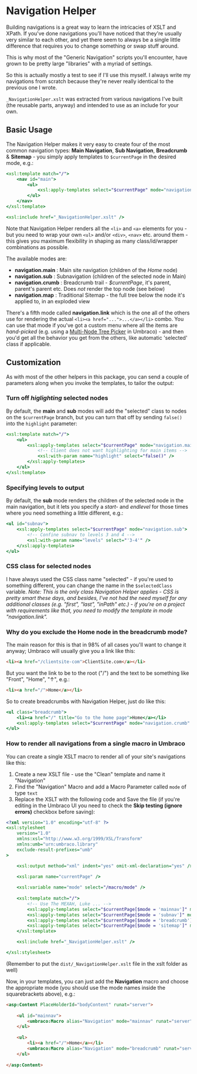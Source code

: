 # Navigation Helper

Building navigations is a great way to learn the intricacies of XSLT and XPath. If you've done navigations you'll have noticed that
they're usually very similar to each other, and yet there seem to always be a single little difference that requires you to change something or swap stuff around.

This is why most of the "Generic Navigation" scripts you'll encounter, have grown to be pretty large "libraries" with a myriad of settings.

So this is actually mostly a test to see if I'll use this myself. I always write my navigations from scratch because they're never
really identical to the previous one I wrote.

`_NavigationHelper.xslt` was extracted from various navigations I've built (the reusable parts, anyway) and intended to use as an include for your own.

## Basic Usage

The Navigation Helper makes it very easy to create four of the most common navigation types: **Main Navigation**, **Sub Navigation**, **Breadcrumb** & **Sitemap** - you simply apply templates to `$currentPage` in the desired mode, e.g.:

```xslt
<xsl:template match="/">
	<nav id="main">
		<ul>
			<xsl:apply-templates select="$currentPage" mode="navigation.main" />
		</ul>
	</nav>
</xsl:template>

<xsl:include href="_NavigationHelper.xslt" />
```

Note that Navigation Helper renders all the `<li>` and `<a>` elements for you - but you need to wrap your own `<ul>` and/or `<div>`, `<nav>` etc. around them - this gives you maximum flexibility in shaping as many class/id/wrapper combinations as possible.

The available modes are:

* **navigation.main** 	: Main site navigation (children of the *Home* node)
* **navigation.sub** 	: Subnavigation (children of the selected node in Main)
* **navigation.crumb** 	: Breadcrumb trail - *$currentPage*, it's parent, parent's parent etc. Does *not* render the top node (see below)
* **navigation.map**	: Traditional Sitemap - the full tree below the node it's applied to, in an exploded view

There's a fifth mode called **navigation.link** which is the one all of the others use for rendering the actual `<li><a href="...">...</a></li>` combo.
You can use that mode if you've got a custom menu where all the items are *hand-picked*
(e.g. using a [Multi-Node Tree Picker][MNTP] in Umbraco) - and then you'd get all the behavior you get from the others, like automatic 'selected' class if applicable.

[MNTP]: http://ucomponents.codeplex.com/documentation/

## Customization

As with most of the other helpers in this package, you can send a couple of parameters along when you invoke the templates, to tailor the output:

### Turn off *higlighting* selected nodes

By default, the **main** and **sub** modes will add the "selected" class to nodes on the `$currentPage` branch, but you can turn that off by sending `false()` into the `highlight` parameter:

```xslt
<xsl:template match="/">
	<ul>
		<xsl:apply-templates select="$currentPage" mode="navigation.main">
			<!-- Client does not want highlighting for main items -->
			<xsl:with-param name="highlight" select="false()" />
		</xsl:apply-templates>
	</ul>
</xsl:template>
```

### Specifying levels to output

By default, the **sub** mode renders the children of the selected node in the main navigation, but it lets you specify a *start-* and *endlevel* for those times where you need something a little different, e.g.:    

```xslt
<ul id="subnav">
	<xsl:apply-templates select="$currentPage" mode="navigation.sub">
		<!-- Confine subnav to levels 3 and 4 -->
		<xsl:with-param name="levels" select="'3-4'" />
	</xsl:apply-templates>
</ul>
```

### CSS class for selected nodes

I have always used the CSS class name "selected" - if you're used to something different,
you can change the name in the `$selectedClass` variable. *Note: This is the only class Navigation Helper applies - CSS is pretty smart these days, and besides, I've not had the need myself for any additional classes (e.g. "first", "last", "inPath" etc.) - if you're on a project with requirements like that, you need to modify the template in mode "navigation.link".*

### Why do you exclude the Home node in the breadcrumb mode?

The main reason for this is that in 98% of all cases you'll want to change it anyway; Umbraco will usually give you a link like this:

```html
<li><a href="/clientsite-com">ClientSite.com</a></li>
```

But you want the link to be to the root ("/") and the text to be something like "Front", "Home", "&#x2191;", e.g.:

```html
<li><a href="/">Home</a></li>
```

So to create breadcrumbs with Navigation Helper, just do like this:

```xslt
<ul class="breadcrumb">
	<li><a href="/" title="Go to the home page">Home</a></li>
	<xsl:apply-templates select="$currentPage" mode="navigation.crumb" />
</ul>
```

### How to render all navigations from a single macro in Umbraco

You can create a single XSLT macro to render all of your site's navigations like this:

1. Create a new XSLT file - use the "Clean" template and name it "Navigation"
2. Find the "Navigation" Macro and add a Macro Parameter called `mode` of type `text`
3. Replace the XSLT with the following code and Save the file (if you're editing in the Umbraco UI you need to check the **Skip testing (ignore errors)** checkbox before saving):

```xslt
<?xml version="1.0" encoding="utf-8" ?>
<xsl:stylesheet
	version="1.0"
	xmlns:xsl="http://www.w3.org/1999/XSL/Transform"
	xmlns:umb="urn:umbraco.library"
	exclude-result-prefixes="umb"
>

	<xsl:output method="xml" indent="yes" omit-xml-declaration="yes" />

	<xsl:param name="currentPage" />
	
	<xsl:variable name="mode" select="/macro/mode" />
	
	<xsl:template match="/">
		<!-- Use The MEXAH, Luke ... -->
		<xsl:apply-templates select="$currentPage[$mode = 'mainnav']" mode="navigation.main" />
		<xsl:apply-templates select="$currentPage[$mode = 'subnav']" mode="navigation.sub" />
		<xsl:apply-templates select="$currentPage[$mode = 'breadcrumb']" mode="navigation.crumb" />
		<xsl:apply-templates select="$currentPage[$mode = 'sitemap']" mode="navigation.map" />
	</xsl:template>

	<xsl:include href="_NavigationHelper.xslt" />

</xsl:stylesheet>
```

(Remember to put the `dist/_NavigationHelper.xslt` file in the xslt folder as well)

Now, in your templates, you can just add the **Navigation** macro and choose the appropriate mode
(you should use the mode names inside the squarebrackets above), e.g.:

```html
<asp:Content PlaceHolderId="bodyContent" runat="server">
	
	<ul id="mainnav">
		<umbraco:Macro alias="Navigation" mode="mainnav" runat="server" />
	</ul>
	
	<ul>
		<li><a href="/">Home</a></li>
		<umbraco:Macro alias="Navigation" mode="breadcrumb" runat="server" />
	</ul>
	
</asp:Content>
```

